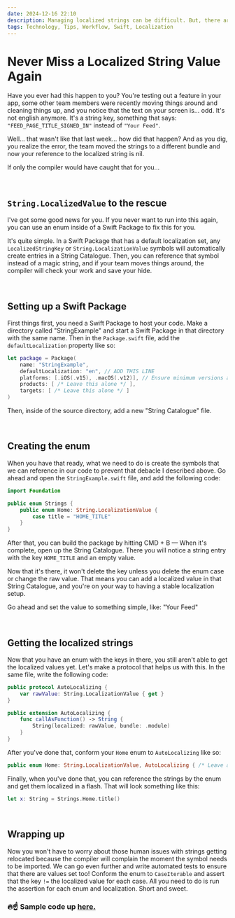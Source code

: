 ```yaml
---
date: 2024-12-16 22:10
description: Managing localized strings can be difficult. But, there are some tools to make sure we don't royally mess things up. In this article, we'll cover how to automate checks for localized string regressions.
tags: Technology, Tips, Workflow, Swift, Localization
---
```


# Never Miss a Localized String Value Again

Have you ever had this happen to you? You're testing out a feature in your app, some other team members were recently moving things around and cleaning things up, and you notice that the text on your screen is… odd. It's not english anymore. It's a string key, something that says: `"FEED_PAGE_TITLE_SIGNED_IN"` instead of `"Your Feed"`.

Well… that wasn't like that last week… how did that happen? And as you dig, you realize the error, the team moved the strings to a different bundle and now your reference to the localized string is nil. 

If only the compiler would have caught that for you…

<br/>

## `String.LocalizedValue` to the rescue

I've got some good news for you. If you never want to run into this again, you can use an enum inside of a Swift Package to fix this for you. 

It's quite simple. In a Swift Package that has a default localization set, any `LocalizedStringKey` or `String.LocalizationValue` symbols will automatically create entries in a String Catalogue. Then, you can reference that symbol instead of a magic string, and if your team moves things around, the compiler will check your work and save your hide.

<br/>

## Setting up a Swift Package

First things first, you need a Swift Package to host your code. Make a directory called "StringExample" and start a Swift Package in that directory with the same name. Then in the `Package.swift` file, add the `defaultLocalization` property like so:

```swift
let package = Package(
    name: "StringExample",
    defaultLocalization: "en", // ADD THIS LINE
    platforms: [.iOS(.v15), .macOS(.v12)], // Ensure minimum versions are set
    products: [ /* Leave this alone */ ],
    targets: [ /* Leave this alone */ ]
)
```

Then, inside of the source directory, add a new "String Catalogue" file.

<br/>

## Creating the enum

When you have that ready, what we need to do is create the symbols that we can reference in our code to prevent that debacle I described above. Go ahead and open the `StringExample.swift` file, and add the following code:

```swift
import Foundation

public enum Strings {
    public enum Home: String.LocalizationValue {
        case title = "HOME_TITLE"
    }
}
```

After that, you can build the package by hitting CMD + B — When it's complete, open up the String Catalogue. There you will notice a string entry with the key `HOME_TITLE` and an empty value.

Now that it's there, it won't delete the key unless you delete the enum case or change the raw value. That means you can add a localized value in that String Catalogue, and you're on your way to having a stable localization setup.

Go ahead and set the value to something simple, like: "Your Feed"

<br/>

## Getting the localized strings

Now that you have an enum with the keys in there, you still aren't able to get the localized values yet. Let's make a protocol that helps us with this. In the same file, write the following code:

```swift
public protocol AutoLocalizing {
    var rawValue: String.LocalizationValue { get }
}

public extension AutoLocalizing {
    func callAsFunction() -> String {
        String(localized: rawValue, bundle: .module)
    }
}
```

After you've done that, conform your `Home` enum to `AutoLocalizing` like so:

```swift
public enum Home: String.LocalizationValue, AutoLocalizing { /* Leave alone */ }
```

Finally, when you've done that, you can reference the strings by the enum and get them localized in a flash. That will look something like this:

```swift
let x: String = Strings.Home.title()
```

<br/>

## Wrapping up

Now you won't have to worry about those human issues with strings getting relocated because the compiler will complain the moment the symbol needs to be imported. We can go even further and write automated tests to ensure that there are values set too! Conform the enum to `CaseIterable` and assert that the key `!=` the localized value for each case. All you need to do is run the assertion for each enum and localization. Short and sweet.

### 🔥☝️ Sample code up [here.](https://github.com/JZDesign/AutoLocalizingExample)



